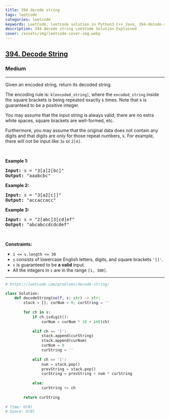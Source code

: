 ```yaml
---
title: 394 decode string
tags: leetcode
categories: leetcode
keywords: LeetCode, leetcode solution in Python3 C++ Java, 394-decode-string solution
description: 394 decode string LeetCode Solution Explained
cover: /assets/img/leetcode-cover-img.webp
---
```



<h2><a href="https://leetcode.com/problems/decode-string/">394. Decode String</a></h2><h3>Medium</h3><hr><div><p>Given an encoded string, return its decoded string.</p>

<p>The encoding rule is: <code>k[encoded_string]</code>, where the <code>encoded_string</code> inside the square brackets is being repeated exactly <code>k</code> times. Note that <code>k</code> is guaranteed to be a positive integer.</p>

<p>You may assume that the input string is always valid; there are no extra white spaces, square brackets are well-formed, etc.</p>

<p>Furthermore, you may assume that the original data does not contain any digits and that digits are only for those repeat numbers, <code>k</code>. For example, there will not be input like <code>3a</code> or <code>2[4]</code>.</p>

<p>&nbsp;</p>
<p><strong>Example 1:</strong></p>

<pre><strong>Input:</strong> s = "3[a]2[bc]"
<strong>Output:</strong> "aaabcbc"
</pre>

<p><strong>Example 2:</strong></p>

<pre><strong>Input:</strong> s = "3[a2[c]]"
<strong>Output:</strong> "accaccacc"
</pre>

<p><strong>Example 3:</strong></p>

<pre><strong>Input:</strong> s = "2[abc]3[cd]ef"
<strong>Output:</strong> "abcabccdcdcdef"
</pre>

<p>&nbsp;</p>
<p><strong>Constraints:</strong></p>

<ul>
	<li><code>1 &lt;= s.length &lt;= 30</code></li>
	<li><code>s</code> consists of lowercase English letters, digits, and square brackets <code>'[]'</code>.</li>
	<li><code>s</code> is guaranteed to be <strong>a valid</strong> input.</li>
	<li>All the integers in <code>s</code> are in the range <code>[1, 300]</code>.</li>
</ul>
</div>

---




```python
# https://leetcode.com/problems/decode-string/

class Solution:
    def decodeString(self, s: str) -> str:
        stack = []; curNum = 0; curString = ''
        
        for ch in s:
            if ch.isdigit():
                curNum = curNum * 10 + int(ch)
            
            elif ch == '[':
                stack.append(curString)
                stack.append(curNum)
                curNum = 0
                curString = ''
            
            elif ch == ']':
                num = stack.pop()
                prevString = stack.pop()
                curString = prevString + num * curString
                
            else:
                curString += ch
        
        return curString
    
# Time: O(N)
# Space: O(N)
```
